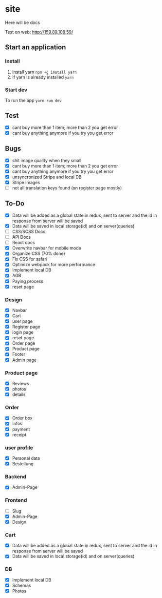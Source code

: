 # site
Here will be docs

Test on web: http://159.89.108.59/

## Start an application
### Install
1. install yarn `npm -g install yarn`
2. If yarn is already installed `yarn`

### Start dev
To run the app `yarn run dev`

## Test
- [x] cant buy more than 1 item; more than 2 you get error
- [x] cant buy anything anymore if you try you get error

## Bugs
- [x] shit image quality when they small
- [x] cant buy more than 1 item; more than 2 you get error
- [x] cant buy anything anymore if you try you get error
- [x] unsyncronized Stripe and local DB
- [x] Stripe images
- [ ] not all translation keys found (on register page mostly)

## To-Do
- [x] Data will be added as a global state in redux, sent to server and the id in response from server will be saved
- [x] Data will be saved in local storage(id) and on server(queries)
- [ ] CSS/SCSS Docs
- [ ] API Docs
- [ ] React docs
- [x] Overwrite navbar for mobile mode
- [x] Organize CSS (70% done)
- [x] Fix CSS for safari
- [x] Optimize webpack for more performance
- [x] Implement local DB
- [x] AGB
- [x] Paying process
- [x] reset page

### Design
- [x] Navbar
- [x] Cart
- [x] user page
- [x] Register page
- [x] login page
- [x] reset page
- [x] Order page
- [x] Product page
- [x] Footer
- [x] Admin page

### Product page
- [x] Reviews
- [x] photos
- [x] details

### Order
- [x] Order box
- [x] Infos
- [x] payment
- [x] receipt

### user profile
- [x] Personal data
- [x] Bestellung
  
### Backend
- [x] Admin-Page 

### Frontend
- [ ] Slug
- [x] Admin-Page
- [x] Design

### Cart
- [x] Data will be added as a global state in redux, sent to server and the id in response from server will be saved
- [x] Data will be saved in local storage(id) and on server(queries)

### DB
- [x] Implement local DB
- [x] Schemas
- [x] Photos
